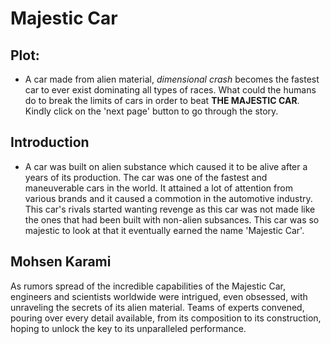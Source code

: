 # Majestic Car


## Plot:
- A car made from alien material, *dimensional crash* becomes the fastest car to ever exist dominating all types of races. What could the humans do to break the limits of cars in order to beat **THE MAJESTIC CAR**. Kindly click on the 'next page' button to go through the story.

## Introduction
- A car was built on alien substance which caused it to be alive after a years of its production. The car was one of the fastest and maneuverable cars in the world. It attained a lot of attention from various brands and it caused a commotion in the automotive industry. This car's rivals started wanting revenge as this car was not made like the ones that had been built with non-alien subsances. This car was so majestic to look at that it eventually earned the name 'Majestic Car'. 

## Mohsen Karami
As rumors spread of the incredible capabilities of the Majestic Car, engineers and scientists worldwide were intrigued, even obsessed, with unraveling the secrets of its alien material. Teams of experts convened, pouring over every detail available, from its composition to its construction, hoping to unlock the key to its unparalleled performance.

